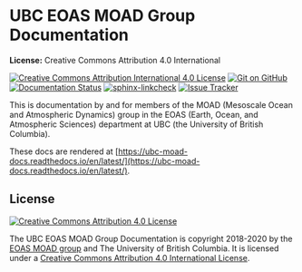UBC EOAS MOAD Group Documentation
=================================

**License:** Creative Commons Attribution 4.0 International

[![Creative Commons Attribution International 4.0 License](https://img.shields.io/badge/license-CC--BY-lightgrey.svg)](https://creativecommons.org/licenses/by/4.0/)
[![Git on GitHub](https://img.shields.io/badge/version%20control-git-blue.svg?logo=github)](https://github.com/UBC-MOAD/docs)
[![Documentation Status](https://readthedocs.org/projects/ubc-moad-docs/badge/?version=latest)](https://ubc-moad-docs.readthedocs.io/en/latest/)
[![sphinx-linkcheck](https://github.com/UBC-MOAD/docs/workflows/sphinx-linkcheck/badge.svg)](https://github.com/UBC-MOAD/docs/actions?query=workflow:sphinx-linkcheck)
[![Issue Tracker](https://img.shields.io/github/issues/UBC-MOAD/docs?logo=github)](https://github.com/UBC-MOAD/docs/issues)

This is documentation by and for members of the MOAD (Mesoscale Ocean and Atmospheric Dynamics) group in the EOAS (Earth, Ocean, and Atmospheric Sciences) department at UBC (the University of British Columbia).

These docs are rendered at [https://ubc-moad-docs.readthedocs.io/en/latest/](https://ubc-moad-docs.readthedocs.io/en/latest/).


License
-------

[![Creative Commons Attribution 4.0 License](https://i.creativecommons.org/l/by/4.0/88x31.png)](https://creativecommons.org/licenses/by/4.0/)

The UBC EOAS MOAD Group Documentation is copyright 2018-2020 by the [EOAS MOAD group](https://github.com/UBC-MOAD/docs/blob/main/CONTRIBUTORS.rst) and The University of British Columbia.
It is licensed under a [Creative Commons Attribution 4.0 International License](https://creativecommons.org/licenses/by/4.0/).
